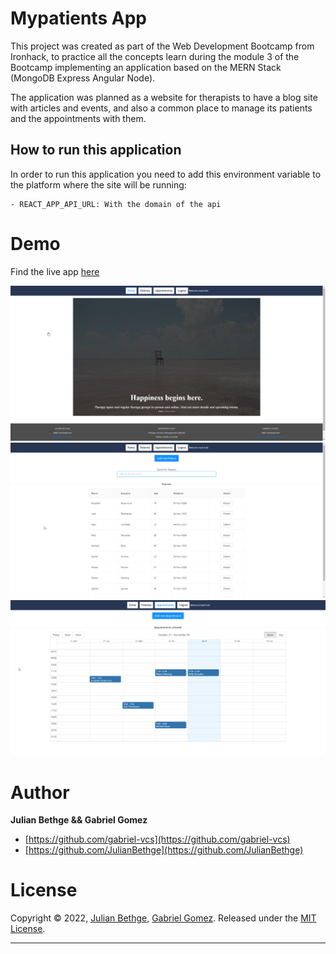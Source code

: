 # Mypatients App

This project was created as part of the Web Development Bootcamp from Ironhack, to practice all the concepts learn during the module 3 of the Bootcamp implementing an application based on the MERN Stack (MongoDB Express Angular Node).

The application was planned as a website for therapists to have a blog site with articles and events, and also a common place to manage its patients and the appointments with them.

## How to run this application

In order to run this application you need to add this environment variable to the platform where the site will be running:

```
- REACT_APP_API_URL: With the domain of the api
```

# Demo

Find the live app [here](https://mypatients.netlify.app/)

<img src="./public/home.png" alt="drawing" style="width:1000px;"/>

<br/>
<img src="./public/patients.png" alt="drawing" style="width:1000px;"/>
<br/>
<img src="./public/appointments.png" alt="drawing" style="width:1000px;"/>

# Author

**Julian Bethge && Gabriel Gomez**

- [https://github.com/gabriel-vcs](https://github.com/gabriel-vcs)
- [https://github.com/JulianBethge](https://github.com/JulianBethge)

# License

Copyright © 2022, [Julian Bethge](https://github.com/JulianBethge), [Gabriel Gomez](https://github.com/gabriel-vcs).
Released under the [MIT License](LICENSE).

---
